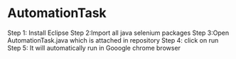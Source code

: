 # AutomationTask
Step 1: Install Eclipse 
Step 2:Import all java selenium packages
Step 3:Open AutomationTask.java which is attached in repository
Step 4: click on run 
Step 5: It will automatically run in Gooogle chrome browser
